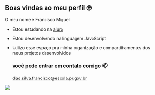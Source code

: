 ## Boas vindas ao meu perfil 🤓

O meu nome é Francisco Miguel  

- Estou estudando na [alura](https://www.alura.com.br)
- Estou desenvolvendo na linguagem JavaScript
- Utilizo esse espaço pra minha organização e compartilhamentos dos meus projetos desenvolvidos

  ### você pode entrar em contato comigo 📫
  dias.silva.francisco@escola.pr.gov.br

![](https://media1.tenor.com/m/c3j666xF3SUAAAAC/ghostface-love.gif)
